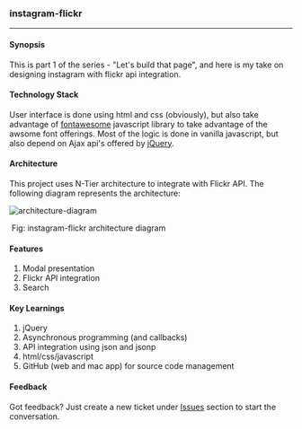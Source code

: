 ### instagram-flickr

------

#### Synopsis

This is part 1 of the series - "Let's build that page", and here is my take on designing instagram with flickr api integration.

#### Technology Stack

User interface is done using html and css (obviously), but also take advantage of [fontawesome](http://fontawesome.io) javascript library to take advantage of the awsome font offerings. Most of the logic is done in vanilla javascript, but also depend on Ajax api's offered by [jQuery](https://jquery.com/).

#### Architecture

This project uses N-Tier architecture to integrate with Flickr API. The following diagram represents the architecture:



![architecture-diagram](https://github.com/lizasonny/instagram-flickr/blob/master/designs/architecture-diagram.png?raw=true)

​				Fig: instagram-flickr architecture diagram



#### Features

1. Modal presentation
2. Flickr API integration
3. Search

#### Key Learnings

1. jQuery
2. Asynchronous programming (and callbacks)
3. API integration using json and jsonp
4. html/css/javascript
5. GitHub (web and mac app) for source code management




#### Feedback

Got feedback? Just create a new ticket under <u>Issues</u> section to start the conversation.